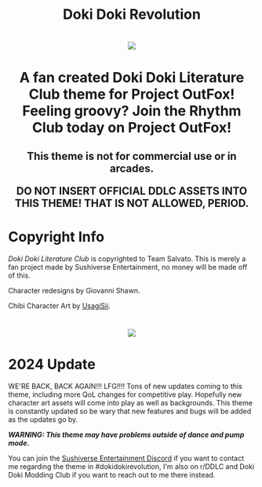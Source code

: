 <h1 align="center">
Doki Doki Revolution
</h1>

<h1 align="center">
<img src="https://github.com/RadicalRiko69/DokiDokiRevolution/assets/36906816/0be9a245-7c0f-4ee8-860d-2a0ddd402f93">
</h1>

<h1 align="center">
  A fan created Doki Doki Literature Club theme for Project OutFox! Feeling groovy? Join the Rhythm Club today on Project OutFox!
</h1>

<h2 align="center">
This theme is not for commercial use or in arcades.
  
DO NOT INSERT OFFICIAL DDLC ASSETS INTO THIS THEME! THAT IS NOT ALLOWED, PERIOD.
</h2>

# Copyright Info
*Doki Doki Literature Club* is copyrighted to Team Salvato. This is merely a fan project made by Sushiverse Entertainment, no money will be made off of this.

Character redesigns by Giovanni Shawn.

Chibi Character Art by [UsagiSii](https://usagisii.carrd.co/).

<h1 align="center">
<img src="https://github.com/RadicalRiko69/DokiDokiRevolution/assets/36906816/c9fe36bc-b949-4871-ab7d-ac403c9d1e8b">
</h1>

# 2024 Update
WE'RE BACK, BACK AGAIN!!! LFG!!!!
Tons of new updates coming to this theme, including more QoL changes for competitive play. Hopefully new character art assets will come into play as well as backgrounds. This theme is constantly updated so be wary that new features and bugs will be added as the updates go by.

***WARNING: This theme may have problems outside of dance and pump mode.***

You can join the [Sushiverse Entertainment Discord](https://discord.gg/Sa7XMWp) if you want to contact me regarding the theme in #dokidokirevolution, I'm also on r/DDLC and Doki Doki Modding Club if you want to reach out to me there instead.
